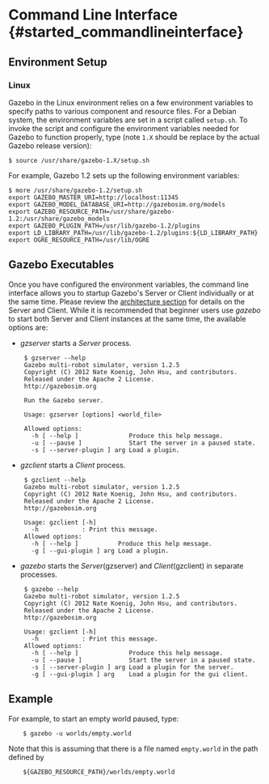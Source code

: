 Command Line Interface {#started_commandlineinterface}
======================

## Environment Setup

### Linux

Gazebo in the Linux environment relies on a few environment variables to specify paths to various component and resource files.
For a Debian system, the environment variables are set in a script called `setup.sh`.
To invoke the script and configure the environment variables needed for Gazebo to function properly, type
 (note `1.X` should be replace by the actual Gazebo release version):

    $ source /usr/share/gazebo-1.X/setup.sh

For example, Gazebo 1.2 sets up the following environment variables:

    $ more /usr/share/gazebo-1.2/setup.sh 
    export GAZEBO_MASTER_URI=http://localhost:11345
    export GAZEBO_MODEL_DATABASE_URI=http://gazebosim.org/models
    export GAZEBO_RESOURCE_PATH=/usr/share/gazebo-1.2:/usr/share/gazebo_models
    export GAZEBO_PLUGIN_PATH=/usr/lib/gazebo-1.2/plugins
    export LD_LIBRARY_PATH=/usr/lib/gazebo-1.2/plugins:${LD_LIBRARY_PATH}
    export OGRE_RESOURCE_PATH=/usr/lib/OGRE


## Gazebo Executables

Once you have configured the environment variables,
the command line interface allows you to startup Gazebo's Server or Client individually or at the same time.
Please review the [architecture section](started__arch.html) for details on the Server and Client.
While it is recommended that beginner users use *gazebo* to start both Server and Client instances at the same time,
the available options are:

*  *gzserver* starts a *Server* process.

        $ gzserver --help
        Gazebo multi-robot simulator, version 1.2.5
        Copyright (C) 2012 Nate Koenig, John Hsu, and contributors.
        Released under the Apache 2 License.
        http://gazebosim.org

        Run the Gazebo server.

        Usage: gzserver [options] <world_file>

        Allowed options:
          -h [ --help ]              Produce this help message.
          -u [ --pause ]             Start the server in a paused state.
          -s [ --server-plugin ] arg Load a plugin.

*  *gzclient* starts a *Client* process.

        $ gzclient --help
        Gazebo multi-robot simulator, version 1.2.5
        Copyright (C) 2012 Nate Koenig, John Hsu, and contributors.
        Released under the Apache 2 License.
        http://gazebosim.org

        Usage: gzclient [-h]
          -h            : Print this message.
        Allowed options:
          -h [ --help ]           Produce this help message.
          -g [ --gui-plugin ] arg Load a plugin.

*  *gazebo* starts the *Server*(gzserver) and *Client*(gzclient) in separate processes.

        $ gazebo --help
        Gazebo multi-robot simulator, version 1.2.5
        Copyright (C) 2012 Nate Koenig, John Hsu, and contributors.
        Released under the Apache 2 License.
        http://gazebosim.org

        Usage: gzclient [-h]
          -h            : Print this message.
        Allowed options:
          -h [ --help ]              Produce this help message.
          -u [ --pause ]             Start the server in a paused state.
          -s [ --server-plugin ] arg Load a plugin for the server.
          -g [ --gui-plugin ] arg    Load a plugin for the gui client.


Example
--
For example, to start an empty world paused, type:

        $ gazebo -u worlds/empty.world

Note that this is assuming that there is a file named `empty.world` in the path defined by

        ${GAZEBO_RESOURCE_PATH}/worlds/empty.world


